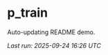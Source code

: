 # p_train

Auto-updating README demo.

<!--START_SECTION:status-->
_Last run: 2025-09-24 16:26 UTC_
<!--END_SECTION:status-->







































































































































































































































































































































































































































































































































































































































































































































































































































